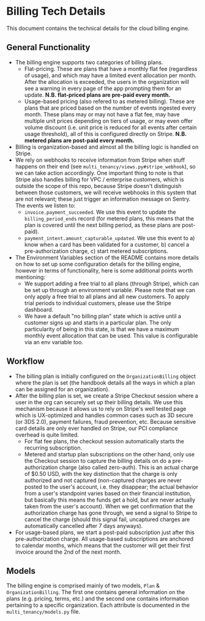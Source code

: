 # Billing Tech Details

This document contains the technical details for the cloud billing engine.


## General Functionality
- The billing engine supports two categories of billing plans.
  - Flat-pricing. These are plans that have a monthly flat fee (regardless of usage), and which may have a limited event allocation per month. After the allocation is exceeded, the users in the organization will see a warning in every page of the app prompting them for an update. **N.B. flat-priced plans are pre-paid every month.**
  - Usage-based pricing (also refered to as metered billing). These are plans that are priced based on the number of events ingested every month. These plans may or may not have a flat fee, may have multiple unit prices depending on tiers of usage, or may even offer volume discount (i.e. unit price is reduced for all events after certain usage threshold), all of this is configured directly on Stripe. **N.B. metered plans are post-paid every month.**
- Billing is organization-based and almost all the billing logic is handled on Stripe.
- We rely on webhooks to receive information from Stripe when stuff happens on their end (see `multi_tenancy/views.py#stripe_webhook`), so we can take action accordingly. One important thing to note is that Stripe also handles billing for VPC / enterprise customers, which is outside the scope of this repo, because Stripe doesn't distinguish between those customers, we will receive webhooks in this system that are not relevant; these just trigger an information message on Sentry. The events we listen to:
  - `invoice.payment_succeeded`. We use this event to update the `billing_period_ends` record (for metered plans, this means that the plan is covered until the next billing period, as these plans are post-paid).
  - `payment_intent.amount_capturable_updated`. We use this event to a) know when a card has been validated for a customer, b) cancel a pre-authorization charge, c) start metered subscriptions.
- The Environment Variables section of the README contains more details on how to set up some configuration details for the billing engine, however in terms of functionality, here is some additional points worth mentioning:
  - We support adding a free trial to all plans (through Stripe), which can be set up through an environment variable. Please note that we can only apply a free trial to all plans and all new customers. To apply trial periods to individual customers, please use the Stripe dashboard.
  - We have a default "no billing plan" state which is active until a customer signs up and starts in a particular plan. The only particularity of being in this state, is that we have a maximum monthly event allocation that can be used. This value is configurable via an env variable too.


## Workflow
- The billing plan is initially configured on the `OrganizationBilling` object where the plan is set (the handbook details all the ways in which a plan can be assigned for an organization).
- After the billing plan is set, we create a Stripe Checkout session where a user in the org can securely set up their billing details. We use this mechanism because it allows us to rely on Stripe's well tested page which is UX-optimized and handles common cases such as 3D secure (or 3DS 2.0), payment failures, fraud prevention, etc. Because sensitive card details are only ever handled on Stripe, our PCI compliance overhead is quite limited.
  - For flat fee plans, the checkout session automatically starts the recurring subscription.
  - Metered and startup plan subscriptions on the other hand, only use the Checkout session to capture the billing details on do a pre-authorization charge (also called zero-auth). This is an actual charge of $0.50 USD, with the key distinction that the charge is only authorized and not captured (non-captured charges are never posted to the user's account, i.e. they disappear; the actual behavior from a user's standpoint varies based on their financial institution, but basically this means the funds get a hold, but are never actually taken from the user's account). When we get confirmation that the authorization charge has gone through, we send a signal to Stripe to cancel the charge (should this signal fail, uncaptured charges are automatically cancelled after 7 days anyways).
- For usage-based plans, we start a post-paid subscription just after this pre-authorization charge. All usage-based subscriptions are anchored to calendar months, which means that the customer will get their first invoice around the 2nd of the next month.

## Models

The billing engine is comprised mainly of two models, `Plan` & `OrganizationBilling`. The first one contains general information on the plans (e.g. pricing, terms, etc.) and the second one contains information pertaining to a specific organization. Each attribute is documented in the `multi_tenancy/models.py` file.
